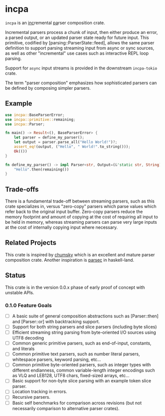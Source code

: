 # incpa

`incpa` is an <u>inc</u>remental <u>pa</u>rser composition crate.

Incremental parsers process a chunk of input, then either produce an error, a parsed output, or an updated parser state ready for future input. This primitive, codified by [parsing::ParserState::feed], allows the same parser definition to support parsing streaming input from async or sync sources, as well as other "incremental" use cases such as interactive REPL loop parsing.

Support for `async` input streams is provided in the downstream `incpa-tokio` crate.

The term "parser composition" emphasizes how sophisticated parsers can be defined by composing simpler parsers.

## Example

```rust
use incpa::BaseParserError;
use incpa::primitive::remaining;
use incpa::Parser;

fn main() -> Result<(), BaseParserError> {
    let parser = define_my_parser();
    let output = parser.parse_all("Hello World!")?;
    assert_eq!(output, ("Hello", " World!".to_string()));
    Ok(())
}

fn define_my_parser() -> impl Parser<str, Output=(&'static str, String), Error=BaseParserError> {
    "Hello".then(remaining())
}
```

## Trade-offs

There is a fundamental trade-off between streaming parsers, such as this crate specializes in, versus "zero-copy" parsers which parse values which refer back to the original input buffer. Zero-copy parsers reduce the memory footprint and amount of copying at the cost of requiring all input to be held in memory, whereas streaming parsers can parse very large inputs at the cost of internally copying input where necessary.

## Related Projects

This crate is inspired by [chumsky](https://docs.rs/chumsky) which is an excellent and mature parser composition crate. Another inspiration is [parsec](https://hackage.haskell.org/package/parsec) in haskell-land. 

## Status

This crate is in the version 0.0.x phase of early proof of concept with unstable APIs.

### 0.1.0 Feature Goals

- [ ] A basic suite of general composition abstractions such as [Parser::then] and [Parser::or] with backtracking support.
- [ ] Support for both string parsers and slice parsers (including byte slices)
- [ ] Efficient streaming string parsing from byte-oriented I/O sources using UTF8 decoding
- [ ] Common generic primitive parsers, such as end-of-input, constants, and literals
- [ ] Common primitive text parsers, such as number literal parsers, whitespace parsers, keyword parsing, etc... 
- [ ] Common primitive byte-oriented parsers, such as integer types with different endianness, common variable-length integer encodings such as VLQ and LEB128, UTF8 chars, fixed-sized arrays, etc...
- [ ] Basic support for non-byte slice parsing with an example token slice parser.
- [ ] Location tracking in errors.
- [ ] Recursive parsers.
- [ ] Basic self benchmarks for comparison across revisions (but not necessarily comparison to alternative parser crates).
